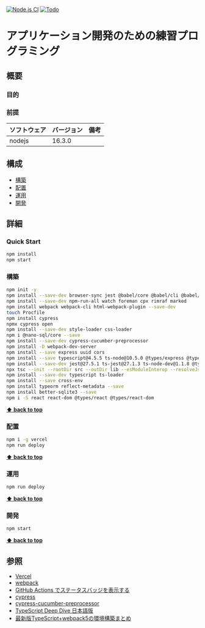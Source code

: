 [![Node.js CI](https://github.com/k2works/application_programing_excercise_2022/actions/workflows/node.js.yml/badge.svg)](https://github.com/k2works/application_programing_excercise_2022/actions/workflows/node.js.yml)
[![Todo](https://img.shields.io/endpoint?url=https://dashboard.cypress.io/badge/detailed/4uqmc1&style=plastic&logo=cypress)](https://dashboard.cypress.io/projects/4uqmc1/runs)

# アプリケーション開発のための練習プログラミング

## 概要

### 目的

### 前提

| ソフトウェア | バージョン | 備考 |
| :----------- | :--------- | :--- |
| nodejs       | 16.3.0    |      |

## 構成

- [構築](#構築)
- [配置](#配置)
- [運用](#運用)
- [開発](#開発)

## 詳細

### Quick Start

```bash
npm install
npm start
```

### 構築

```bash
npm init -y
npm install --save-dev browser-sync jest @babel/core @babel/cli @babel/preset-env @babel/register
npm install --save-dev npm-run-all watch foreman cpx rimraf marked
npm install webpack webpack-cli html-webpack-plugin --save-dev
touch Procfile
npm install cypress
npmx cypress open
npm install --save-dev style-loader css-loader
npm i @nano-sql/core --save
npm install --save-dev cypress-cucumber-preprocessor
npm install -D webpack-dev-server
npm install --save express uuid cors
npm install --save typescript@4.5.5 ts-node@10.5.0 @types/express @types/cors @types/node
npm install --save-dev jest@27.5.1 ts-jest@27.1.3 ts-node-dev@1.1.8 @types/jest 
npx tsc --init --rootDir src --outDir lib --esModuleInterop --resolveJsonModule --lib es6,dom --module commonjs
npm install --save-dev typescript ts-loader
npm install --save cross-env
npm install typeorm reflect-metadata --save
npm install better-sqlite3 --save
npm i -S react react-dom @types/react @types/react-dom
```

**[⬆ back to top](#構成)**

### 配置

```bash
npm i -g vercel
npm run deploy
```

**[⬆ back to top](#構成)**

### 運用

```bash
npm run deploy
```

**[⬆ back to top](#構成)**

### 開発

```bash
npm start
```

**[⬆ back to top](#構成)**

## 参照

- [Vercel](https://vercel.com/)
- [webpack](https://webpack.js.org/)
- [GitHub Actions でステータスバッジを表示する](https://qiita.com/SnowCait/items/487d70b342ffbe2f33d8)
- [cypress](https://www.cypress.io/)
- [cypress-cucumber-preprocessor](https://www.npmjs.com/package/cypress-cucumber-preprocessor)
- [TypeScript Deep Dive 日本語版](https://typescript-jp.gitbook.io/deep-dive/)
- [最新版TypeScript+webpack5の環境構築まとめ](https://ics.media/entry/16329/)
